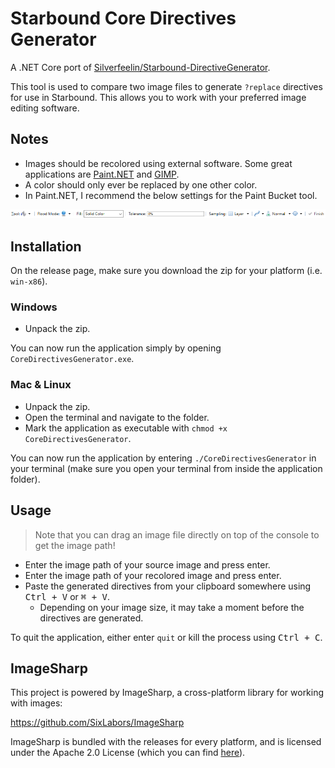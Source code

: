 # Starbound Core Directives Generator

A .NET Core port of [Silverfeelin/Starbound-DirectiveGenerator](https://github.com/Silverfeelin/Starbound-DirectiveGenerator/).

This tool is used to compare two image files to generate `?replace` directives for use in Starbound. This allows you to work with your preferred image editing software.

## Notes
* Images should be recolored using external software. Some great applications are [Paint.NET](http://www.getpaint.net/index.html) and [GIMP](https://www.gimp.org/).
* A color should only ever be replaced by one other color.
 * In Paint.NET, I recommend the below settings for the Paint Bucket tool.

 ![](https://raw.githubusercontent.com/Silverfeelin/Starbound-DirectiveGenerator/master/readme/pdn-fill.png)

## Installation

On the release page, make sure you download the zip for your platform (i.e. `win-x86`).

### Windows

* Unpack the zip.

You can now run the application simply by opening `CoreDirectivesGenerator.exe`.

### Mac & Linux

* Unpack the zip.
* Open the terminal and navigate to the folder.
* Mark the application as executable with `chmod +x CoreDirectivesGenerator`.

You can now run the application by entering `./CoreDirectivesGenerator` in your terminal (make sure you open your terminal from inside the application folder).

## Usage

> Note that you can drag an image file directly on top of the console to get the image path!

* Enter the image path of your source image and press enter.
* Enter the image path of your recolored image and press enter.
* Paste the generated directives from your clipboard somewhere using <kbd>Ctrl + V</kbd> or <kbd>⌘ + V</kbd>.
  * Depending on your image size, it may take a moment before the directives are generated.

To quit the application, either enter `quit` or kill the process using <kbd>Ctrl + C</kbd>.

## ImageSharp

This project is powered by ImageSharp, a cross-platform library for working with images:

https://github.com/SixLabors/ImageSharp

ImageSharp is bundled with the releases for every platform, and is licensed under the Apache 2.0 License (which you can find [here](https://github.com/SixLabors/ImageSharp/blob/master/LICENSE)).

